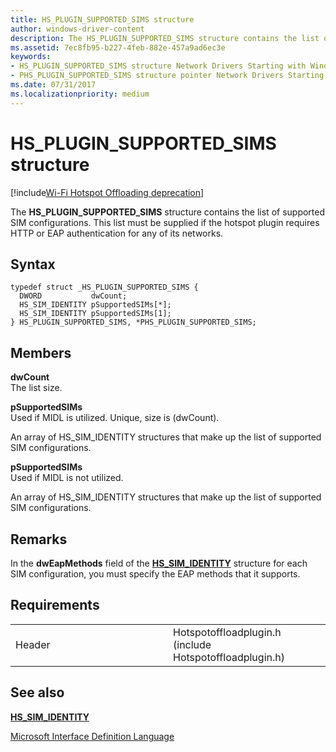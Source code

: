 ```yaml
---
title: HS_PLUGIN_SUPPORTED_SIMS structure
author: windows-driver-content
description: The HS_PLUGIN_SUPPORTED_SIMS structure contains the list of supported SIM configurations. This list must be supplied if the hotspot plugin requires HTTP or EAP authentication for any of its networks.
ms.assetid: 7ec8fb95-b227-4feb-882e-457a9ad6ec3e
keywords: 
- HS_PLUGIN_SUPPORTED_SIMS structure Network Drivers Starting with Windows Vista
- PHS_PLUGIN_SUPPORTED_SIMS structure pointer Network Drivers Starting with Windows Vista
ms.date: 07/31/2017
ms.localizationpriority: medium
---
```


# HS\_PLUGIN\_SUPPORTED\_SIMS structure

[!include[Wi-Fi Hotspot Offloading deprecation](wi-fi-hotspot-offloading-deprecation.md)]


The **HS\_PLUGIN\_SUPPORTED\_SIMS** structure contains the list of supported SIM configurations. This list must be supplied if the hotspot plugin requires HTTP or EAP authentication for any of its networks.

Syntax
------

```ManagedCPlusPlus
typedef struct _HS_PLUGIN_SUPPORTED_SIMS {
  DWORD           dwCount;
  HS_SIM_IDENTITY pSupportedSIMs[*];
  HS_SIM_IDENTITY pSupportedSIMs[1];
} HS_PLUGIN_SUPPORTED_SIMS, *PHS_PLUGIN_SUPPORTED_SIMS;
```

Members
-------

**dwCount**  
The list size.

**pSupportedSIMs**  
Used if MIDL is utilized. Unique, size is (dwCount).

An array of HS\_SIM\_IDENTITY structures that make up the list of supported SIM configurations.

**pSupportedSIMs**  
Used if MIDL is not utilized.

An array of HS\_SIM\_IDENTITY structures that make up the list of supported SIM configurations.

Remarks
-------

In the **dwEapMethods** field of the [**HS\_SIM\_IDENTITY**](hs-sim-identity.md) structure for each SIM configuration, you must specify the EAP methods that it supports.

Requirements
------------

<table>
<colgroup>
<col width="50%" />
<col width="50%" />
</colgroup>
<tbody>
<tr class="odd">
<td><p>Header</p></td>
<td>Hotspotoffloadplugin.h (include Hotspotoffloadplugin.h)</td>
</tr>
</tbody>
</table>

## See also


[**HS\_SIM\_IDENTITY**](hs-sim-identity.md)

[Microsoft Interface Definition Language](https://msdn.microsoft.com//library/windows/desktop/aa367091)

 

 




